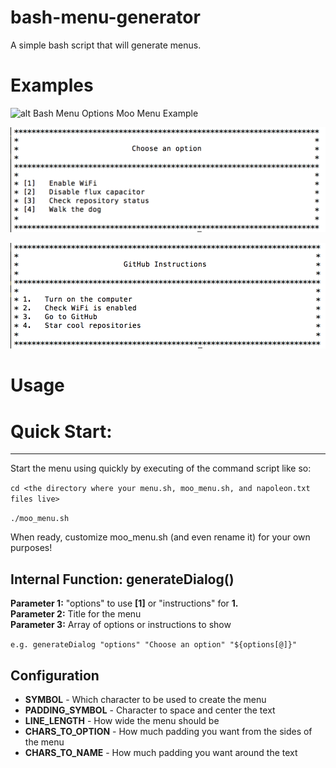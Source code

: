 bash-menu-generator
=================

A simple bash script that will generate menus.

Examples
=================

![alt Bash Menu Options Moo Menu Example](https://raw.githubusercontent.com/zigmoo/bash-menu-generator/master/images/moo_menu_screenshot.png)

![alt Bash Menu Options Basic Example](https://raw.githubusercontent.com/JamieCruwys/bash-menu-generator/master/images/Bash%20Menu%20Options.png)

![alt Bash Menu Instructions Example](https://raw.githubusercontent.com/JamieCruwys/bash-menu-generator/master/images/Bash%20Menu%20Instructions.png)

Usage
=================


Quick Start:
=================
-----------------
Start the menu using quickly by executing
of the command script like so:

`cd <the directory where your menu.sh, moo_menu.sh, and napoleon.txt files live>`

`./moo_menu.sh`

When ready, customize moo_menu.sh (and even rename it) for your own purposes!


Internal Function: generateDialog()
-----------------
**Parameter 1:** "options" to use **[1]** or "instructions" for **1.**  
**Parameter 2:** Title for the menu  
**Parameter 3:** Array of options or instructions to show  

`e.g. generateDialog "options" "Choose an option" "${options[@]}"`


Configuration
-----------------
- **SYMBOL** - Which character to be used to create the menu
- **PADDING_SYMBOL** - Character to space and center the text
- **LINE_LENGTH** - How wide the menu should be
- **CHARS_TO_OPTION** - How much padding you want from the sides of the menu
- **CHARS_TO_NAME** - How much padding you want around the text
